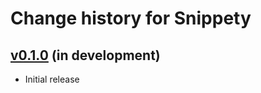 # Change history for Snippety

## [v0.1.0](https://github.com/tabolario/snippety/releases/tag/v0.1.0) (in development)

* Initial release
